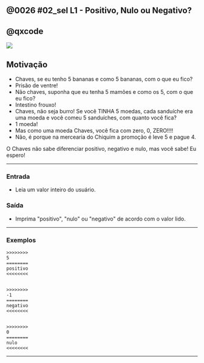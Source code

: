 ## @0026 #02_sel L1 - Positivo, Nulo ou Negativo?
## @qxcode

![](capa.jpg)

## Motivação

- Chaves, se eu tenho 5 bananas e como 5 bananas, com o que eu fico?
- Prisão de ventre!
- Não chaves, suponha que eu tenha 5 mamões e como os 5, com o que eu fico?
- Intestino frouxo!
- Chaves, não seja burro! Se você TINHA 5 moedas, cada sanduíche era uma moeda
e você comeu 5 sanduíches, com quanto você fica?
- 1 moeda!
- Mas como uma moeda Chaves, você fica com zero, 0, ZERO!!!!
- Não, é porque na mercearia do Chiquim a promoção é leve 5 e pague 4.

O Chaves não sabe diferenciar positivo, negativo e nulo, mas você sabe!
Eu espero!

---

### Entrada
- Leia um valor inteiro do usuário.

### Saída
- Imprima "positivo", "nulo" ou "negativo" de acordo com o valor lido.

---

### Exemplos

```
>>>>>>>>
5
========
positivo
<<<<<<<<


>>>>>>>>
-1
========
negativo
<<<<<<<<


>>>>>>>>
0
========
nulo
<<<<<<<<
```

---

<!---
>>>>>>>>
4
========
positivo
<<<<<<<<


>>>>>>>>
-5
========
negativo
<<<<<<<<


>>>>>>>>
-11
========
negativo
<<<<<<<<


--->